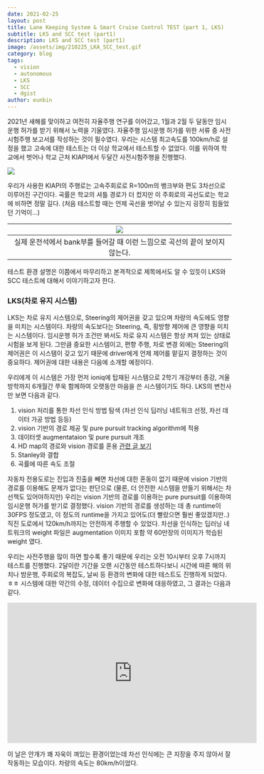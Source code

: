 ```yaml
---
date: 2021-02-25
layout: post
title: Lane Keeping System & Smart Cruise Control TEST (part 1, LKS)
subtitle: LKS and SCC test (part1)
description: LKS and SCC test (part1)
image: /assets/img/210225_LKA_SCC_test.gif
category: blog
tags:
  - vision
  - autonomous
  - LKS
  - SCC
  - dgist
author: eunbin
---
```


2021년 새해를 맞이하고 여전히 자율주행 연구를 이어갔고, 1월과 2월 두 달동안 임시운행 허가를 받기 위해서 노력을 기울였다.
자율주행 임시운행 허가를 위한 서류 중 사전시험주행 보고서를 작성하는 것이 필수였다.
우리는 시스템 최고속도를 100km/h로 설정을 했고 고속에 대한 테스트는 더 이상 학교에서 테스트할 수 없었다.
이를 위하여 학교에서 벗어나 학교 근처 KIAPI에서 두달간 사전시험주행을 진행했다.

![](/assets/img/kiapi_high-speed_circuit.PNG)

우리가 사용한 KIAPI의 주행로는 고속주회로로 R=100m의 뱅크부와 편도 3차선으로 이루어진 구간이다.
곡률은 학교의 셔틀 경로가 더 컸지만 이 주회로의 곡선도로는 학교에 비하면 정말 길다. (처음 테스트할 때는 언제 곡선을 벗어날 수 있는지 굉장히 힘들었던 기억이...)

|![](/assets/img/kiapi_bank_entrance.png)|
|:---:|
|실제 운전석에서 bank부를 들어갈 때 이런 느낌으로 곡선의 끝이 보이지 않는다.|


테스트 환경 설명은 이쯤에서 마무리하고 본격적으로 제목에서도 알 수 있듯이 LKS와 SCC 테스트에 대해서 이야기하고자 한다.

### LKS(차로 유지 시스템)
LKS는 차로 유지 시스템으로, Steering의 제어권을 갖고 있으며 차량의 속도에도 영향을 미치는 시스템이다.
차량의 속도보다는 Steering, 즉, 횡방향 제어에 큰 영향을 미치는 시스템이다.
임시운행 허가 조건만 봐서도 차로 유지 시스템은 항상 켜져 있는 상태로 시험을 보게 된다.
그만큼 중요한 시스템이고, 편향 주행, 차로 변경 외에는 Steering의 제어권은 이 시스템이 갖고 있기 때문에 driver에게 언제 제어를 맡길지 결정하는 것이 중요하다.
제어권에 대한 내용은 다음에 소개할 예정이다.

우리에게 이 시스템은 가장 먼저 ioniq에 탑재된 시스템으로 2학기 개강부터 종강, 겨울방학까지 6개월간 쭈욱 함께하여 오랫동안 마음을 쓴 시스템이기도 하다.
LKS의 변천사만 보면 다음과 같다.
1. vision 처리를 통한 차선 인식 방법 탐색 (차선 인식 딥러닝 네트워크 선정, 차선 데이터 가공 방법 등등)
2. vision 기반의 경로 제공 및 pure pursuit tracking algorithm에 적용
3. 데이터셋 augmentataion 및 pure pursuit 개조
4. HD map의 경로와 vision 경로를 혼용 [관련 글 보기](https://dgist-artiv.github.io/control/2020/09/13/vision-gps-integration-part2.html)
5. Stanley와 결합
6. 곡률에 따른 속도 조절

자동차 전용도로는 진입과 진출을 빼면 차선에 대한 혼동이 없기 때문에 vision 기반의 경로를 이용해도 문제가 없다는 판단으로
(물론, 더 안전한 시스템을 만들기 위해서는 차선책도 있어야하지만) 우리는 vision 기반의 경로를 이용하는 pure pursuit를 이용하여 임시운행 허가를 받기로 결정했다.
vision 기반의 경로를 생성하는 데 총 runtime이 30FPS 정도였고, 이 정도의 runtime을 가지고 있어도(더 빨랐으면 훨씬 좋았겠지만..) 직진 도로에서 120km/h까지는 안전하게 주행할 수 있었다.
차선을 인식하는 딥러닝 네트워크의 weight 파일은 augmentation 이미지 포함 약 60만장의 이미지가 학습된 weight 였다.

우리는 사전주행을 많이 하면 할수록 좋기 때문에 우리는 오전 10시부터 오후 7시까지 테스트를 진행했다.
2달이란 기간을 오랜 시간동안 테스트하다보니 시간에 따른 해의 위치나 밤운행, 주회로의 복잡도, 날씨 등 환경의 변화에 대한 테스트도 진행하게 되었다.ㅎㅎ
시스템에 대한 약간의 수정, 데이터 수집으로 변화에 대응하였고, 그 결과는 다음과 같다.

<iframe width="560" height="315" src="https://www.youtube.com/embed/5POMPtsQw7Y" frameborder="0" allow="accelerometer; autoplay; clipboard-write; encrypted-media; gyroscope; picture-in-picture" allowfullscreen></iframe>

이 날은 안개가 꽤 자욱이 껴있는 환경이었는데 차선 인식에는 큰 지장을 주지 않아서 잘 작동하는 모습이다. 차량의 속도는 80km/h이었다.


